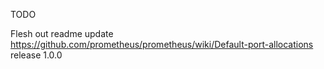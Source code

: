 TODO

Flesh out readme
update https://github.com/prometheus/prometheus/wiki/Default-port-allocations
release 1.0.0